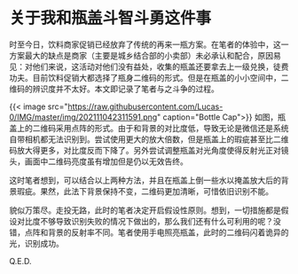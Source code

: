 # 关于我和瓶盖斗智斗勇这件事

时至今日，饮料商家促销已经放弃了传统的再来一瓶方案。在笔者的体验中，这一方案最大的缺点是商家（主要是城乡结合部的小卖部）未必承认和配合，原因易见：对他们来说，这活动对他们没有益处，收集的瓶盖还要拿去上一级兑换，徒费功夫。目前饮料促销大都选择了瓶身二维码的形式。但是在瓶盖的小小空间中，二维码的辨识度并不太好。本文即记录了笔者与之斗争的过程。
<!--more-->

{{< image src="https://raw.githubusercontent.com/Lucas-0/IMG/master/img/202111042311591.png" caption="Bottle Cap">}}
如图，瓶盖上的二维码采用点阵的形式。由于和背景的对比度低，导致无论是微信还是系统自带相机都无法识别到。尝试使用更大的放大倍数，但是瓶盖上的瑕疵甚至比二维码放大得更多，对比度反而下降了。另外尝试调整瓶盖对光角度使得反射光正对镜头，画面中二维码亮度虽有增加但是仍以无效告终。

这时笔者想到，可以结合以上两种方法，并且在瓶盖上倒一些水以掩盖放大后的背景瑕疵<!--什么深紫外光刻-->。果然，此法下背景保持不变，二维码更加清晰，可惜依旧识别不能。

貌似万策尽。走投无路，此时的笔者决定开启假设性原则。想到，一切措施都是假设对比度不够导致识别失败的情况下做出的，那么我们还有什么可利用的呢？没错，点阵和背景的反射率不同。笔者使用手电照亮瓶盖，此时的二维码闪着诡异的光，识别成功。

Q.E.D.

